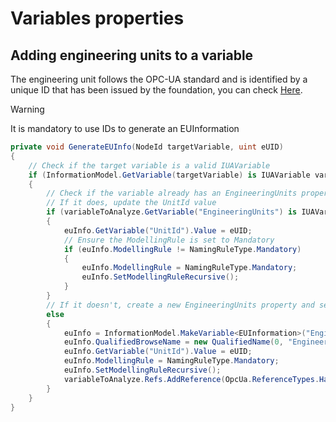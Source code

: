 # Variables properties

## Adding engineering units to a variable

The engineering unit follows the OPC-UA standard and is identified by a unique ID that has been issued by the foundation, you can check [Here](https://reference.opcfoundation.org/Core/Part8/v104/docs/5.6.3).

> [!WARNING]
> It is mandatory to use IDs to generate an EUInformation

```csharp
private void GenerateEUInfo(NodeId targetVariable, uint eUID)
{
    // Check if the target variable is a valid IUAVariable
    if (InformationModel.GetVariable(targetVariable) is IUAVariable variableToAnalyze)
    {
        // Check if the variable already has an EngineeringUnits property
        // If it does, update the UnitId value
        if (variableToAnalyze.GetVariable("EngineeringUnits") is IUAVariable euInfo)
        {
            euInfo.GetVariable("UnitId").Value = eUID;
            // Ensure the ModellingRule is set to Mandatory
            if (euInfo.ModellingRule != NamingRuleType.Mandatory)
            {
                euInfo.ModellingRule = NamingRuleType.Mandatory;
                euInfo.SetModellingRuleRecursive();
            }
        }
        // If it doesn't, create a new EngineeringUnits property and set the UnitId value
        else
        {
            euInfo = InformationModel.MakeVariable<EUInformation>("EngineeringUnits", OpcUa.DataTypes.EUInformation);
            euInfo.QualifiedBrowseName = new QualifiedName(0, "EngineeringUnits");
            euInfo.GetVariable("UnitId").Value = eUID;
            euInfo.ModellingRule = NamingRuleType.Mandatory;
            euInfo.SetModellingRuleRecursive();
            variableToAnalyze.Refs.AddReference(OpcUa.ReferenceTypes.HasProperty, euInfo);
        }
    }
}
```
